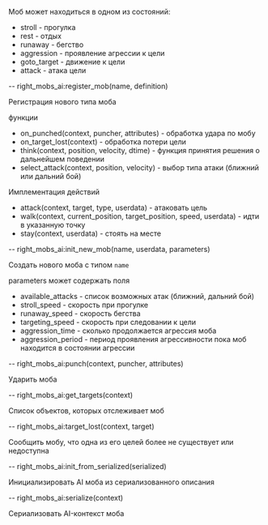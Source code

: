 Моб может находиться в одном из состояний:

* stroll - прогулка
* rest - отдых
* runaway - бегство
* aggression - проявление агрессии к цели
* goto_target - движение к цели
* attack - атака цели

-- right_mobs_ai:register_mob(name, definition)

Регистрация нового типа моба

функции

* on_punched(context, puncher, attributes) - обработка удара по мобу
* on_target_lost(context) - обработка потери цели
* think(context, position, velocity, dtime) - функция принятия решения о дальнейшем поведении
* select_attack(context, position, velocity) - выбор типа атаки (ближний или дальний бой)

Имплементация действий

* attack(context, target, type, userdata) - атаковать цель
* walk(context, current_position, target_position, speed, userdata) - идти в указанную точку
* stay(context, userdata) - стоять на месте

-- right_mobs_ai:init_new_mob(name, userdata, parameters)

Создать нового моба с типом `name`

parameters может содержать поля

* available_attacks - список возможных атак (ближний, дальний бой)
* stroll_speed - скорость при прогулке
* runaway_speed - скорость бегства
* targeting_speed - скорость при следовании к цели
* aggression_time - сколько продолжается агрессия моба
* aggression_period - период проявления агрессивности пока моб находится в состоянии агрессии 

-- right_mobs_ai:punch(context, puncher, attributes)

Ударить моба

-- right_mobs_ai:get_targets(context)

Список объектов, которых отслеживает моб

-- right_mobs_ai:target_lost(context, target)

Сообщить мобу, что одна из его целей более не существует или недоступна

-- right_mobs_ai:init_from_serialized(serialized)

Инициализировать AI моба из сериализованного описания

-- right_mobs_ai:serialize(context)

Сериализовать AI-контекст моба
